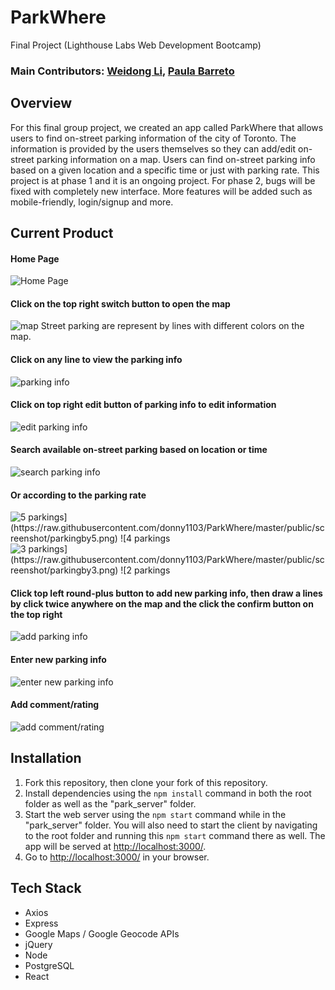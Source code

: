 # ParkWhere
Final Project (Lighthouse Labs Web Development Bootcamp)

### Main Contributors: [Weidong Li](https://github.com/donny1103), [Paula Barreto](https://github.com/paulabarreto)


## Overview

For this final group project, we created an app called ParkWhere that allows users to find on-street parking information of the city of Toronto. The information is provided by the users themselves so they can add/edit on-street parking information on a map. Users can find on-street parking info based on a given location and a specific time or just with parking rate. This project is at phase 1 and it is an ongoing project. For phase 2, bugs will be fixed with completely new interface. More features will be added such as mobile-friendly, login/signup and more. 

## Current Product

#### Home Page 
![Home Page](https://raw.githubusercontent.com/donny1103/ParkWhere/master/public/screenshot/home.png)

#### Click on the top right switch button to open the map
![map](https://raw.githubusercontent.com/donny1103/ParkWhere/master/public/screenshot/map.png) Street parking are represent by lines with different colors on the map. 

#### Click on any line to view the parking info
![parking info](https://raw.githubusercontent.com/donny1103/ParkWhere/master/public/screenshot/parking-info.png)

#### Click on top right edit button of parking info to edit information 
![edit parking info](https://raw.githubusercontent.com/donny1103/ParkWhere/master/public/screenshot/edit-parking-info.png)

#### Search available on-street parking based on location or time 
![search parking info](https://raw.githubusercontent.com/donny1103/ParkWhere/master/public/screenshot/parking-by-search.png)

#### Or according to the parking rate 
![$5 parkings](https://raw.githubusercontent.com/donny1103/ParkWhere/master/public/screenshot/parkingby5.png) 
![$4 parkings](https://raw.githubusercontent.com/donny1103/ParkWhere/master/public/screenshot/parkingby4.png)
![$3 parkings](https://raw.githubusercontent.com/donny1103/ParkWhere/master/public/screenshot/parkingby3.png)
![$2 parkings](https://raw.githubusercontent.com/donny1103/ParkWhere/master/public/screenshot/parkingby2.png)

#### Click top left round-plus button to add new parking info, then draw a lines by click twice anywhere on the map and the click the confirm button on the top right 
![add parking info](https://raw.githubusercontent.com/donny1103/ParkWhere/master/public/screenshot/add-line.png)

#### Enter new parking info 
![enter new parking info](https://raw.githubusercontent.com/donny1103/ParkWhere/master/public/screenshot/new-info.png)

#### Add comment/rating 
![add comment/rating](https://raw.githubusercontent.com/donny1103/ParkWhere/master/public/screenshot/add-rating-comment.png)


## Installation

1. Fork this repository, then clone your fork of this repository.
2. Install dependencies using the `npm install` command in both the root folder as well as the "park_server" folder.
3. Start the web server using the `npm start` command while in the "park_server" folder. You will also need to start the client by navigating to the root folder and running this `npm start` command there as well. The app will be served at <http://localhost:3000/>.
4. Go to <http://localhost:3000/> in your browser.


## Tech Stack

- Axios
- Express
- Google Maps / Google Geocode APIs
- jQuery
- Node
- PostgreSQL
- React